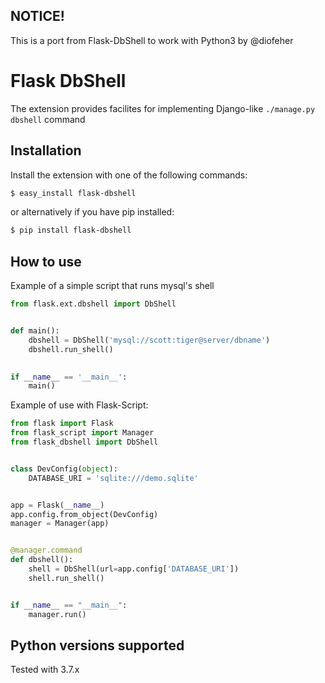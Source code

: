 NOTICE!
-------
This is a port from Flask-DbShell to work with Python3 by @diofeher


Flask DbShell
===================

The extension provides facilites for implementing Django-like ```./manage.py dbshell``` command

Installation
------------

Install the extension with one of the following commands:


```bash
$ easy_install flask-dbshell
```

or alternatively if you have pip installed:

```bash
$ pip install flask-dbshell
```

How to use
----------

Example of a simple script that runs mysql's shell

```python
from flask.ext.dbshell import DbShell


def main():
    dbshell = DbShell('mysql://scott:tiger@server/dbname')
    dbshell.run_shell()
    

if __name__ == '__main__':
    main()
```

Example of use with Flask-Script:

```python
from flask import Flask
from flask_script import Manager
from flask_dbshell import DbShell


class DevConfig(object):
    DATABASE_URI = 'sqlite:///demo.sqlite'


app = Flask(__name__)
app.config.from_object(DevConfig)
manager = Manager(app)


@manager.command
def dbshell():
    shell = DbShell(url=app.config['DATABASE_URI'])
    shell.run_shell()


if __name__ == "__main__":
    manager.run()
```


Python versions supported
-------------------------

Tested with 3.7.x
